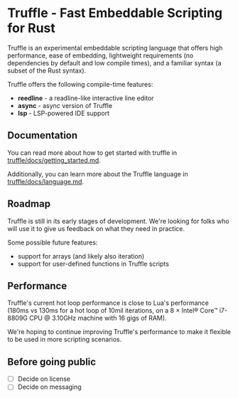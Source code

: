# Truffle - Fast Embeddable Scripting for Rust

Truffle is an experimental embeddable scripting language that offers high performance, ease of embedding, lightweight requirements (no dependencies by default and low compile times), and a familiar syntax (a subset of the Rust syntax).

Truffle offers the following compile-time features:

- **reedline** - a readline-like interactive line editor
- **async** - async version of Truffle
- **lsp** - LSP-powered IDE support

## Documentation

You can read more about how to get started with truffle in [truffle/docs/getting_started.md](truffle/docs/getting_started.md).

Additionally, you can learn more about the Truffle language in [truffle/docs/language.md](truffle/docs/language.md).

## Roadmap

Truffle is still in its early stages of development. We're looking for folks who will use it to give us feedback on what they need in practice.

Some possible future features:

- support for arrays (and likely also iteration)
- support for user-defined functions in Truffle scripts

## Performance

Truffle's current hot loop performance is close to Lua's performance (180ms vs 130ms for a hot loop of 10mil iterations, on a 8 × Intel® Core™ i7-8809G CPU @ 3.10GHz machine with 16 gigs of RAM).

We're hoping to continue improving Truffle's performance to make it flexible to be used in more scripting scenarios.

## Before going public

- [ ] Decide on license
- [ ] Decide on messaging

